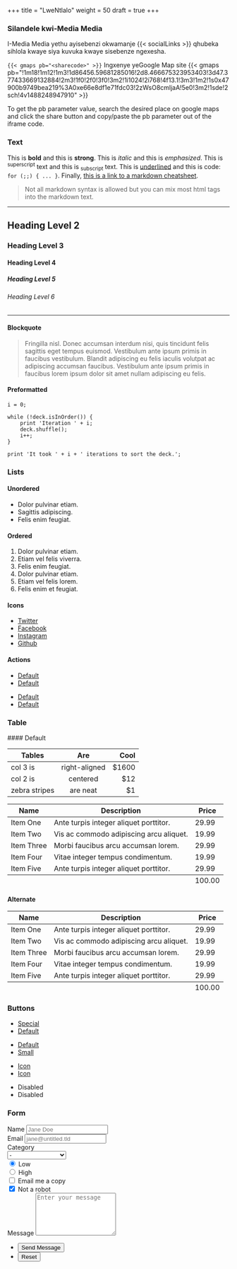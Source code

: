 +++
title = "LweNtlalo"
weight = 50
draft = true
+++

<h3 class="major">Silandele kwi-Media Media</h3>


I-Media Media yethu ayisebenzi okwamanje {{< socialLinks >}} 
qhubeka sihlola kwaye siya kuvuka kwaye sisebenze ngexesha.

<code>{&zwnj;{< gmaps  pb="\<sharecode\>" >}}</code> 
Ingxenye yeGoogle Map site
{{< gmaps pb="!1m18!1m12!1m3!1d86456.59681285016!2d8.466675323953403!3d47.377433669132884!2m3!1f0!2f0!3f0!3m2!1i1024!2i768!4f13.1!3m3!1m2!1s0x47900b9749bea219%3A0xe66e8df1e71fdc03!2zWsO8cmljaA!5e0!3m2!1sde!2sch!4v1488248947910" >}}

To get the pb parameter value, search the desired place on google maps and click the share button and copy/paste the pb parameter out of the iframe code.

<h3 class="major">Text</h3>

This is **bold** and this is __strong__. This is *italic* and this is _emphasized_.
This is <sup>superscript</sup> text and this is <sub>subscript</sub> text.
This is <u>underlined</u> and this is code: <code>for (;;) { ... }</code>. 
Finally, [this is a link to a markdown cheatsheet](https://beegit.com/markdown-cheat-sheet).

> Not all markdown syntax is allowed but you can mix most html tags into the markdown text.

---
## Heading Level 2
### Heading Level 3
#### Heading Level 4
##### Heading Level 5
###### Heading Level 6
---

#### Blockquote
> Fringilla nisl. Donec accumsan interdum nisi, quis tincidunt felis sagittis eget tempus euismod. Vestibulum ante ipsum primis in faucibus vestibulum. Blandit adipiscing eu felis iaculis volutpat ac adipiscing accumsan faucibus. Vestibulum ante ipsum primis in faucibus lorem ipsum dolor sit amet nullam adipiscing eu felis.

#### Preformatted

    i = 0;

    while (!deck.isInOrder()) {
        print 'Iteration ' + i;
        deck.shuffle();
        i++;
    }

    print 'It took ' + i + ' iterations to sort the deck.';

<h3 class="major">Lists</h3>

#### Unordered
* Dolor pulvinar etiam.
* Sagittis adipiscing.
* Felis enim feugiat.

#### Ordered
1. Dolor pulvinar etiam.
2. Etiam vel felis viverra.
3. Felis enim feugiat.
4. Dolor pulvinar etiam.
5. Etiam vel felis lorem.
6. Felis enim et feugiat.

#### Icons
<ul class="icons">
	<li><a href="#" class="icon fa-twitter"><span class="label">Twitter</span></a></li>
	<li><a href="#" class="icon fa-facebook"><span class="label">Facebook</span></a></li>
	<li><a href="#" class="icon fa-instagram"><span class="label">Instagram</span></a></li>
	<li><a href="#" class="icon fa-github"><span class="label">Github</span></a></li>
</ul>


#### Actions
<ul class="actions">
	<li><a href="#" class="button special">Default</a></li>
	<li><a href="#" class="button">Default</a></li>
</ul>
<ul class="actions vertical">
	<li><a href="#" class="button special">Default</a></li>
	<li><a href="#" class="button">Default</a></li>
</ul>
								
<h3 class="major">Table</h3>
#### Default

| Tables        | Are           | Cool  |
| ------------- |:-------------:| -----:|
| col 3 is      | right-aligned | $1600 |
| col 2 is      | centered      |   $12 |
| zebra stripes | are neat      |    $1 |

<div class="table-wrapper">
	<table>
		<thead>
			<tr>
				<th>Name</th>
				<th>Description</th>
				<th>Price</th>
			</tr>
		</thead>
		<tbody>
			<tr>
				<td>Item One</td>
				<td>Ante turpis integer aliquet porttitor.</td>
				<td>29.99</td>
			</tr>
			<tr>
				<td>Item Two</td>
				<td>Vis ac commodo adipiscing arcu aliquet.</td>
				<td>19.99</td>
			</tr>
			<tr>
				<td>Item Three</td>
				<td> Morbi faucibus arcu accumsan lorem.</td>
				<td>29.99</td>
			</tr>
			<tr>
				<td>Item Four</td>
				<td>Vitae integer tempus condimentum.</td>
				<td>19.99</td>
			</tr>
			<tr>
				<td>Item Five</td>
				<td>Ante turpis integer aliquet porttitor.</td>
				<td>29.99</td>
			</tr>
		</tbody>
		<tfoot>
			<tr>
				<td colspan="2"></td>
				<td>100.00</td>
			</tr>
		</tfoot>
	</table>
</div>

<h4>Alternate</h4>
<div class="table-wrapper">
	<table class="alt">
		<thead>
			<tr>
				<th>Name</th>
				<th>Description</th>
				<th>Price</th>
			</tr>
		</thead>
		<tbody>
			<tr>
				<td>Item One</td>
				<td>Ante turpis integer aliquet porttitor.</td>
				<td>29.99</td>
			</tr>
			<tr>
				<td>Item Two</td>
				<td>Vis ac commodo adipiscing arcu aliquet.</td>
				<td>19.99</td>
			</tr>
			<tr>
				<td>Item Three</td>
				<td> Morbi faucibus arcu accumsan lorem.</td>
				<td>29.99</td>
			</tr>
			<tr>
				<td>Item Four</td>
				<td>Vitae integer tempus condimentum.</td>
				<td>19.99</td>
			</tr>
			<tr>
				<td>Item Five</td>
				<td>Ante turpis integer aliquet porttitor.</td>
				<td>29.99</td>
			</tr>
		</tbody>
		<tfoot>
			<tr>
				<td colspan="2"></td>
				<td>100.00</td>
			</tr>
		</tfoot>
	</table>
</div>
								

								
<h3 class="major">Buttons</h3>
<ul class="actions">
	<li><a href="#" class="button special">Special</a></li>
	<li><a href="#" class="button">Default</a></li>
</ul>
<ul class="actions">
	<li><a href="#" class="button">Default</a></li>
	<li><a href="#" class="button small">Small</a></li>
</ul>
<ul class="actions">
	<li><a href="#" class="button special icon fa-download">Icon</a></li>
	<li><a href="#" class="button icon fa-download">Icon</a></li>
</ul>
<ul class="actions">
	<li><span class="button special disabled">Disabled</span></li>
	<li><span class="button disabled">Disabled</span></li>
</ul>
								

								
<h3 class="major">Form</h3>
<form method="post" action="#">
	<div class="field half first">
		<label for="demo-name">Name</label>
		<input type="text" name="demo-name" id="demo-name" value="" placeholder="Jane Doe" />
	</div>
	<div class="field half">
		<label for="demo-email">Email</label>
		<input type="email" name="demo-email" id="demo-email" value="" placeholder="jane@untitled.tld" />
	</div>
	<div class="field">
		<label for="demo-category">Category</label>
		<div class="select-wrapper">
			<select name="demo-category" id="demo-category">
				<option value="">-</option>
				<option value="1">Manufacturing</option>
				<option value="1">Shipping</option>
				<option value="1">Administration</option>
				<option value="1">Human Resources</option>
			</select>
		</div>
	</div>
	<div class="field half first">
		<input type="radio" id="demo-priority-low" name="demo-priority" checked>
		<label for="demo-priority-low">Low</label>
	</div>
	<div class="field half">
		<input type="radio" id="demo-priority-high" name="demo-priority">
		<label for="demo-priority-high">High</label>
	</div>
	<div class="field half first">
		<input type="checkbox" id="demo-copy" name="demo-copy">
		<label for="demo-copy">Email me a copy</label>
	</div>
	<div class="field half">
		<input type="checkbox" id="demo-human" name="demo-human" checked>
		<label for="demo-human">Not a robot</label>
	</div>
	<div class="field">
		<label for="demo-message">Message</label>
		<textarea name="demo-message" id="demo-message" placeholder="Enter your message" rows="6"></textarea>
	</div>
	<ul class="actions">
		<li><input type="submit" value="Send Message" class="special" /></li>
		<li><input type="reset" value="Reset" /></li>
	</ul>
</form>
								
